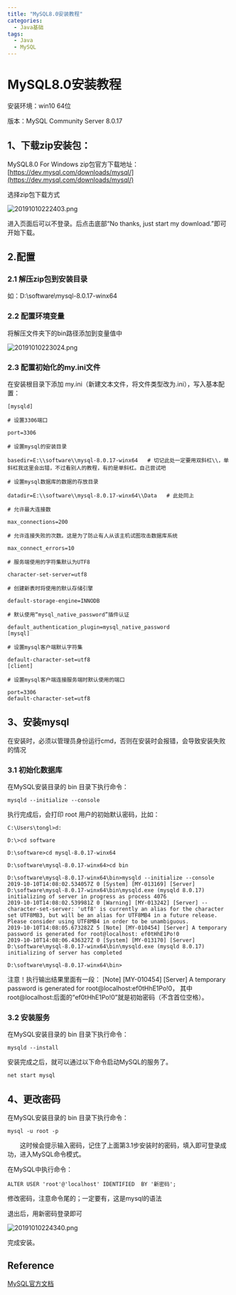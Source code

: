 ```yaml
---
title: "MySQL8.0安装教程"
categories:
  - Java基础
tags:
  - Java
  - MySQL
---
```


# MySQL8.0安装教程

安装环境：win10 64位

版本：MySQL Community Server 8.0.17




## 1、下载zip安装包：

MySQL8.0 For Windows zip包官方下载地址：[https://dev.mysql.com/downloads/mysql/](https://dev.mysql.com/downloads/mysql/)

选择zip包下载方式

![20191010222403.png](https://i.loli.net/2019/10/11/j7VLJHBNoTu8bG6.png)



进入页面后可以不登录。后点击底部“No thanks, just start my download.”即可开始下载。

## 2.配置

### 2.1 解压zip包到安装目录

如：D:\software\mysql-8.0.17-winx64

### 2.2 配置环境变量

将解压文件夹下的bin路径添加到变量值中

![20191010223024.png](https://i.loli.net/2019/10/11/M9v4dHDreVCQh7B.png)


### 2.3 配置初始化的my.ini文件

在安装根目录下添加 my.ini（新建文本文件，将文件类型改为.ini），写入基本配置：


    [mysqld]
    
    # 设置3306端口
    
    port=3306
    
    # 设置mysql的安装目录
    
    basedir=E:\\software\\mysql-8.0.17-winx64   # 切记此处一定要用双斜杠\\，单斜杠我这里会出错，不过看别人的教程，有的是单斜杠。自己尝试吧
    
    # 设置mysql数据库的数据的存放目录
    
    datadir=E:\\software\\mysql-8.0.17-winx64\\Data   # 此处同上
    
    # 允许最大连接数
    
    max_connections=200
    
    # 允许连接失败的次数。这是为了防止有人从该主机试图攻击数据库系统
    
    max_connect_errors=10
    
    # 服务端使用的字符集默认为UTF8
    
    character-set-server=utf8
    
    # 创建新表时将使用的默认存储引擎
    
    default-storage-engine=INNODB
    
    # 默认使用“mysql_native_password”插件认证
    
    default_authentication_plugin=mysql_native_password
    [mysql]
    
    # 设置mysql客户端默认字符集
    
    default-character-set=utf8
    [client]
    
    # 设置mysql客户端连接服务端时默认使用的端口
    
    port=3306
    default-character-set=utf8


## 3、安装mysql

在安装时，必须以管理员身份运行cmd，否则在安装时会报错，会导致安装失败的情况

### 3.1 初始化数据库

在MySQL安装目录的 bin 目录下执行命令：

```
mysqld --initialize --console
```

执行完成后，会打印 root 用户的初始默认密码，比如：


    C:\Users\tongl>d:
    
    D:\>cd software
    
    D:\software>cd mysql-8.0.17-winx64
    
    D:\software\mysql-8.0.17-winx64>cd bin
    
    D:\software\mysql-8.0.17-winx64\bin>mysqld --initialize --console
    2019-10-10T14:08:02.534057Z 0 [System] [MY-013169] [Server] D:\software\mysql-8.0.17-winx64\bin\mysqld.exe (mysqld 8.0.17) initializing of server in progress as process 4076
    2019-10-10T14:08:02.539981Z 0 [Warning] [MY-013242] [Server] --character-set-server: 'utf8' is currently an alias for the character set UTF8MB3, but will be an alias for UTF8MB4 in a future release. Please consider using UTF8MB4 in order to be unambiguous.
    2019-10-10T14:08:05.673282Z 5 [Note] [MY-010454] [Server] A temporary password is generated for root@localhost: ef0tHhE1Po!0
    2019-10-10T14:08:06.436327Z 0 [System] [MY-013170] [Server] D:\software\mysql-8.0.17-winx64\bin\mysqld.exe (mysqld 8.0.17) initializing of server has completed
    
    D:\software\mysql-8.0.17-winx64\bin>


注意！执行输出结果里面有一段： [Note] [MY-010454] [Server] A temporary password is generated for root@localhost:ef0tHhE1Po!0， 其中root@localhost:后面的“ef0tHhE1Po!0”就是初始密码（不含首位空格）。

### 3.2 安装服务

在MySQL安装目录的 bin 目录下执行命令：

```
mysqld --install
```

安装完成之后，就可以通过以下命令启动MySQL的服务了。

```
net start mysql
```

##  4、更改密码

在MySQL安装目录的 bin 目录下执行命令：

```
mysql -u root -p
```

　　这时候会提示输入密码，记住了上面第3.1步安装时的密码，填入即可登录成功，进入MySQL命令模式。

在MySQL中执行命令：

```
ALTER USER 'root'@'localhost' IDENTIFIED  BY '新密码'; 
```

修改密码，注意命令尾的；一定要有，这是mysql的语法

退出后，用新密码登录即可

![20191010224340.png](https://i.loli.net/2019/10/11/Dqgfk4pm6HuIrxv.png)

完成安装。

## Reference

[MySQL官方文档](https://dev.mysql.com/doc/refman/8.0/en/installing.html)